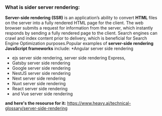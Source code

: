 ### What is sider server rendering:

**Server-side rendering (SSR)** is an application’s ability to convert **HTML** files on the server into a fully rendered HTML page for the client.
 The web browser submits a request for information from the server, which instantly responds by sending a fully rendered page to the client.
 Search engines can crawl and index content prior to delivery, which is beneficial for Search Engine Optimization purposes.Popular examples
 of **server-side rendering** **JavaScript frameworks** include: *Angular server side rendering
* ejs server side rendering, server side rendering Express,
* Gatsby server side rendering
* Google server side rendering
* NestJS server side rendering
* Next server side rendering
* Nuxt server side rendering
* React server side rendering
* and Vue server side rendering

 **and here's the resourse for it:** https://www.heavy.ai/technical-glossary/server-side-rendering
